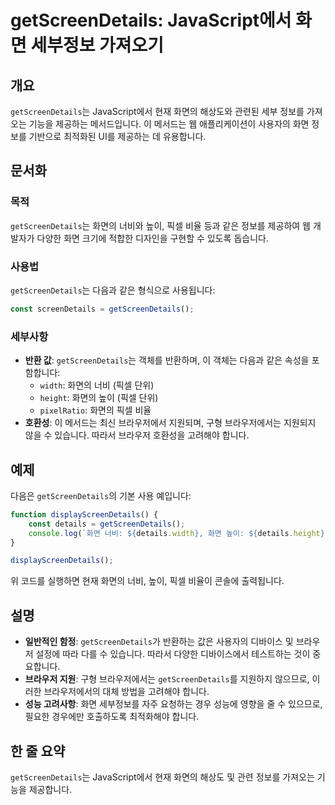 <!--
Meta Description: # getScreenDetails: JavaScript에서 화면 세부정보 가져오기 ## 개요 `getScreenDetails`는 JavaScript에서 현재 화면의 해상도와 관련된 세부 정보를 가져오는 기능을 제공하는 메서드입니다. 이 메서드는 웹 애플리케이션이 사용자...
Meta Keywords: getscreendetails, 화면의, 정보를, details, javascript에서
-->

# getScreenDetails: JavaScript에서 화면 세부정보 가져오기

## 개요
`getScreenDetails`는 JavaScript에서 현재 화면의 해상도와 관련된 세부 정보를 가져오는 기능을 제공하는 메서드입니다. 이 메서드는 웹 애플리케이션이 사용자의 화면 정보를 기반으로 최적화된 UI를 제공하는 데 유용합니다.

## 문서화
### 목적
`getScreenDetails`는 화면의 너비와 높이, 픽셀 비율 등과 같은 정보를 제공하여 웹 개발자가 다양한 화면 크기에 적합한 디자인을 구현할 수 있도록 돕습니다.

### 사용법
`getScreenDetails`는 다음과 같은 형식으로 사용됩니다:

```javascript
const screenDetails = getScreenDetails();
```

### 세부사항
- **반환 값**: `getScreenDetails`는 객체를 반환하며, 이 객체는 다음과 같은 속성을 포함합니다:
  - `width`: 화면의 너비 (픽셀 단위)
  - `height`: 화면의 높이 (픽셀 단위)
  - `pixelRatio`: 화면의 픽셀 비율
- **호환성**: 이 메서드는 최신 브라우저에서 지원되며, 구형 브라우저에서는 지원되지 않을 수 있습니다. 따라서 브라우저 호환성을 고려해야 합니다.

## 예제
다음은 `getScreenDetails`의 기본 사용 예입니다:

```javascript
function displayScreenDetails() {
    const details = getScreenDetails();
    console.log(`화면 너비: ${details.width}, 화면 높이: ${details.height}, 픽셀 비율: ${details.pixelRatio}`);
}

displayScreenDetails();
```

위 코드를 실행하면 현재 화면의 너비, 높이, 픽셀 비율이 콘솔에 출력됩니다.

## 설명
- **일반적인 함정**: `getScreenDetails`가 반환하는 값은 사용자의 디바이스 및 브라우저 설정에 따라 다를 수 있습니다. 따라서 다양한 디바이스에서 테스트하는 것이 중요합니다.
- **브라우저 지원**: 구형 브라우저에서는 `getScreenDetails`를 지원하지 않으므로, 이러한 브라우저에서의 대체 방법을 고려해야 합니다.
- **성능 고려사항**: 화면 세부정보를 자주 요청하는 경우 성능에 영향을 줄 수 있으므로, 필요한 경우에만 호출하도록 최적화해야 합니다.

## 한 줄 요약
`getScreenDetails`는 JavaScript에서 현재 화면의 해상도 및 관련 정보를 가져오는 기능을 제공합니다.